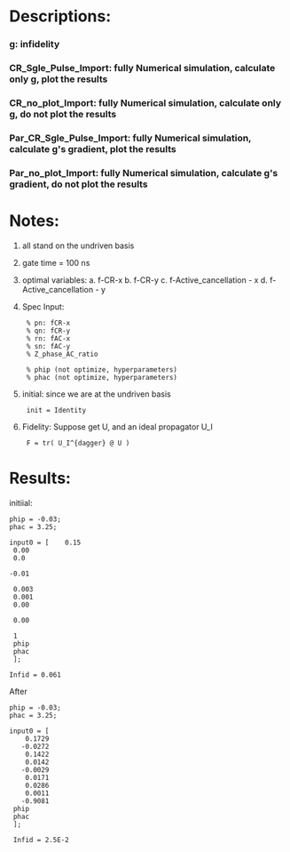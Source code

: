 # Descriptions:

### g: infidelity

### CR_Sgle_Pulse_Import: fully Numerical simulation, calculate only g, plot the results

### CR_no_plot_Import: fully Numerical simulation, calculate only g, do not plot the results

### Par_CR_Sgle_Pulse_Import: fully Numerical simulation, calculate  g's gradient, plot the results

### Par_no_plot_Import: fully Numerical simulation, calculate  g's gradient, do not plot the results


# Notes:
1. all stand on the undriven basis
2. gate time = 100 ns
3. optimal variables: 
a. f-CR-x
b. f-CR-y
c. f-Active_cancellation - x
d. f-Active_cancellation - y

4. Spec
Input:

        % pn: fCR-x
        % qn: fCR-y
        % rn: fAC-x
        % sn: fAC-y
        % Z_phase_AC_ratio

        % phip (not optimize, hyperparameters)
        % phac (not optimize, hyperparameters)

5. initial:
    since we are at the undriven basis
    
        init = Identity
    
6. Fidelity:
    Suppose get U, and an ideal propagator U_I
    
        F = tr( U_I^{dagger} @ U )

# Results:

initiial:

    phip = -0.03;
    phac = 3.25;

    input0 = [    0.15
     0.00
     0.0
     
    -0.01

     0.003
     0.001
     0.00
     
     0.00
     
     1
     phip
     phac
     ];

    Infid = 0.061

After 

    phip = -0.03;
    phac = 3.25;

    input0 = [    
        0.1729
       -0.0272
        0.1422
        0.0142
       -0.0029
        0.0171
        0.0286
        0.0011
       -0.9081
     phip
     phac
     ];
     
     Infid = 2.5E-2
